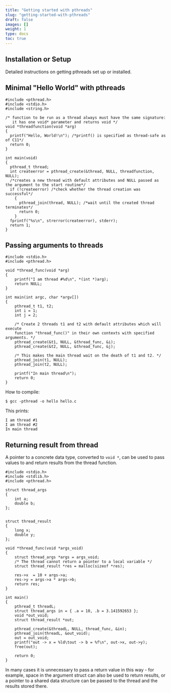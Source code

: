 ```yaml
---
title: "Getting started with pthreads"
slug: "getting-started-with-pthreads"
draft: false
images: []
weight: 1
type: docs
toc: true
---
```


## Installation or Setup
Detailed instructions on getting pthreads set up or installed.

## Minimal "Hello World" with pthreads
<!-- language: lang-c -->

    #include <pthread.h>
    #include <stdio.h>
    #include <string.h>
    
    /* function to be run as a thread always must have the same signature:
       it has one void* parameter and returns void */
    void *threadfunction(void *arg)
    {
      printf("Hello, World!\n"); /*printf() is specified as thread-safe as of C11*/
      return 0;
    }
    
    int main(void)
    {
      pthread_t thread;
      int createerror = pthread_create(&thread, NULL, threadfunction, NULL);
      /*creates a new thread with default attributes and NULL passed as the argument to the start routine*/
      if (!createerror) /*check whether the thread creation was successful*/
        {
          pthread_join(thread, NULL); /*wait until the created thread terminates*/
          return 0;
        }
      fprintf("%s\n", strerror(createerror), stderr);
      return 1;
    }

## Passing arguments to threads
    #include <stdio.h>
    #include <pthread.h>
    
    void *thread_func(void *arg)
    {
        printf("I am thread #%d\n", *(int *)arg);
        return NULL;
    }
    
    int main(int argc, char *argv[])
    {
        pthread_t t1, t2;
        int i = 1;
        int j = 2;
    
        /* Create 2 threads t1 and t2 with default attributes which will execute
        function "thread_func()" in their own contexts with specified arguments. */
        pthread_create(&t1, NULL, &thread_func, &i);
        pthread_create(&t2, NULL, &thread_func, &j);
    
        /* This makes the main thread wait on the death of t1 and t2. */
        pthread_join(t1, NULL);
        pthread_join(t2, NULL);
    
        printf("In main thread\n");
        return 0;
    }

How to compile:

    $ gcc -pthread -o hello hello.c

This prints:

    I am thread #1
    I am thread #2
    In main thread

## Returning result from thread
A pointer to a concrete data type, converted to `void *`, can be used to pass values to and return results from the thread function. 

    #include <stdio.h>
    #include <stdlib.h>
    #include <pthread.h>
    
    struct thread_args
    {
        int a;
        double b;
    };
    

    struct thread_result
    {
        long x;
        double y;
    };

    void *thread_func(void *args_void)
    {
        struct thread_args *args = args_void;
        /* The thread cannot return a pointer to a local variable */
        struct thread_result *res = malloc(sizeof *res);

        res->x  = 10 + args->a;
        res->y = args->a * args->b;
        return res;
    }
    
    int main()
    {
        pthread_t threadL;
        struct thread_args in = { .a = 10, .b = 3.141592653 };
        void *out_void;
        struct thread_result *out;
   
        pthread_create(&threadL, NULL, thread_func, &in);
        pthread_join(threadL, &out_void);
        out = out_void;
        printf("out -> x = %ld\tout -> b = %f\n", out->x, out->y);
        free(out);
    
        return 0;
    }

In many cases it is unnecessary to pass a return value in this way - for example, space in the argument struct can also be used to return results, or a pointer to a shared data structure can be passed to the thread and the results stored there.

